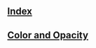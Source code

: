 ## [Index](https://github.com/IIKUYY/CSS/tree/main/index.md)
## [Color and Opacity](https://github.com/IIKUYY/CSS/tree/main/Chapter10/Ch10.md)
